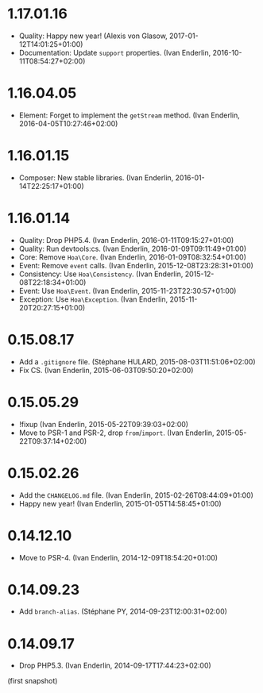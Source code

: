 # 1.17.01.16

  * Quality: Happy new year! (Alexis von Glasow, 2017-01-12T14:01:25+01:00)
  * Documentation: Update `support` properties. (Ivan Enderlin, 2016-10-11T08:54:27+02:00)

# 1.16.04.05

  * Element: Forget to implement the `getStream` method. (Ivan Enderlin, 2016-04-05T10:27:46+02:00)

# 1.16.01.15

  * Composer: New stable libraries. (Ivan Enderlin, 2016-01-14T22:25:17+01:00)

# 1.16.01.14

  * Quality: Drop PHP5.4. (Ivan Enderlin, 2016-01-11T09:15:27+01:00)
  * Quality: Run devtools:cs. (Ivan Enderlin, 2016-01-09T09:11:49+01:00)
  * Core: Remove `Hoa\Core`. (Ivan Enderlin, 2016-01-09T08:32:54+01:00)
  * Event: Remove `event` calls. (Ivan Enderlin, 2015-12-08T23:28:31+01:00)
  * Consistency: Use `Hoa\Consistency`. (Ivan Enderlin, 2015-12-08T22:18:34+01:00)
  * Event: Use `Hoa\Event`. (Ivan Enderlin, 2015-11-23T22:30:57+01:00)
  * Exception: Use `Hoa\Exception`. (Ivan Enderlin, 2015-11-20T20:27:15+01:00)

# 0.15.08.17

  * Add a `.gitignore` file. (Stéphane HULARD, 2015-08-03T11:51:06+02:00)
  * Fix CS. (Ivan Enderlin, 2015-06-03T09:50:20+02:00)

# 0.15.05.29

  * !fixup (Ivan Enderlin, 2015-05-22T09:39:03+02:00)
  * Move to PSR-1 and PSR-2, drop `from`/`import`. (Ivan Enderlin, 2015-05-22T09:37:14+02:00)

# 0.15.02.26

  * Add the `CHANGELOG.md` file. (Ivan Enderlin, 2015-02-26T08:44:09+01:00)
  * Happy new year! (Ivan Enderlin, 2015-01-05T14:58:45+01:00)

# 0.14.12.10

  * Move to PSR-4. (Ivan Enderlin, 2014-12-09T18:54:20+01:00)

# 0.14.09.23

  * Add `branch-alias`. (Stéphane PY, 2014-09-23T12:00:31+02:00)

# 0.14.09.17

  * Drop PHP5.3. (Ivan Enderlin, 2014-09-17T17:44:23+02:00)

(first snapshot)
